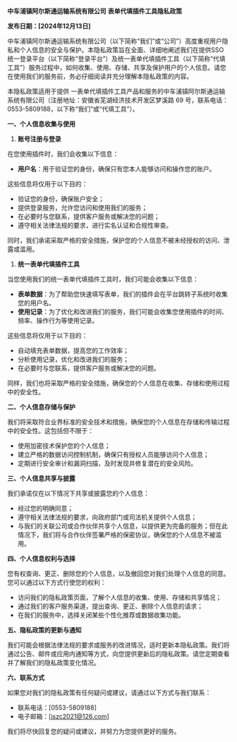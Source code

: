 **中车浦镇阿尔斯通运输系统有限公司** **表单代填插件工具隐私政策**

**发布日期：[2024年12月13日]**

中车浦镇阿尔斯通运输系统有限公司（以下简称“我们”或“公司”）高度重视用户隐私和个人信息的安全与保护。本隐私政策旨在全面、详细地阐述我们在提供SSO统一登录平台（以下简称“登录平台”）及统一表单代填插件工具（以下简称“代填工具”）服务过程中，如何收集、使用、存储、共享及保护用户的个人信息。请您在使用我们的服务前，务必仔细阅读并充分理解本隐私政策的内容。

本隐私政策适用于提供 一表单代填插件工具产品和服务的中车浦镇阿尔斯通运输系统有限公司（注册地址：安徽省芜湖经济技术开发区梦溪路 69 号，联系电话：0553-5809188，以下称“我们”或“代填工具”）。

**一、个人信息收集与使用**

1. **账号注册与登录**

在您使用插件时，我们会收集以下信息：

- **用户名**：用于验证您的身份，确保只有您本人能够访问和操作您的账户。

这些信息将仅用于以下目的：

- 验证您的身份，确保账户安全；
- 提供登录服务，允许您访问和使用我们的服务；
- 在必要时与您联系，提供客户服务或解决您的问题；
- 遵守相关法律法规的要求，进行实名认证和合规性审查。

同时，我们承诺采取严格的安全措施，保护您的个人信息不被未经授权的访问、泄露或滥用。

1. **统一表单代填插件工具**

当您使用我们的统一表单代填插件工具时，我们可能会收集以下信息：

- **表单数据**：为了帮助您快速填写表单，我们的插件会在平台跳转子系统时收集您的用户名。
- **使用记录**：为了优化和改进我们的服务，我们可能会收集您使用插件的时间、频率、操作行为等使用记录。

这些信息将仅用于以下目的：

- 自动填充表单数据，提高您的工作效率；
- 分析使用记录，优化和改进我们的服务；
- 在必要时与您联系，提供客户服务或解决您的问题。

同样，我们也将采取严格的安全措施，确保您的个人信息在收集、存储和使用过程中的安全性。

**二、个人信息存储与保护**

我们将采取符合业界标准的安全技术和措施，确保您的个人信息在存储和传输过程中的安全性。这包括但不限于：

- 使用加密技术保护您的个人信息；
- 建立严格的数据访问控制机制，确保只有授权人员能够访问个人信息；
- 定期进行安全审计和漏洞扫描，及时发现并修复潜在的安全风险。

**三、个人信息共享与披露**

我们承诺仅在以下情况下共享或披露您的个人信息：

- 经过您的明确同意；
- 遵守相关法律法规的要求，向政府部门或司法机关提供个人信息；
- 与我们的关联公司或合作伙伴共享个人信息，以提供更为完备的服务；但在此情况下，我们将与合作伙伴签署严格的保密协议，确保您的个人信息不被滥用。

**四、个人信息权利与选择**

您有权查询、更正、删除您的个人信息，以及撤回您对我们处理个人信息的同意。您可以通过以下方式行使您的权利：

- 访问我们的隐私政策页面，了解个人信息的收集、使用、存储和共享情况；
- 通过我们的客户服务渠道，提出查询、更正、删除个人信息的请求；
- 在我们的服务中，选择关闭某些个性化推荐或数据收集功能。

**五、隐私政策的更新与通知**

我们可能会根据法律法规的要求或服务的改进情况，适时更新本隐私政策。我们将通过公告、邮件或应用内通知等方式，向您提供更新后的隐私政策。请您定期查看并了解我们的隐私政策变化情况。

**六、联系方式**

如果您对我们的隐私政策有任何疑问或建议，请通过以下方式与我们联系：

- 联系电话：[0553-5809188]
- 电子邮箱：[jszc2021@126.com]

我们将尽快回复您的疑问或建议，并努力为您提供更好的服务。
